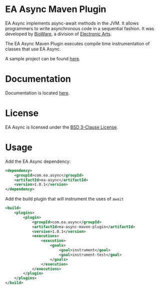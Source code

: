EA Async Maven Plugin
============

EA Async implements async-await methods in the JVM. It allows programmers to write asynchronous code in a sequential fashion. It was developed by [BioWare](http://www.bioware.com), a division of [Electronic Arts](http://www.ea.com).

The EA Async Maven Plugin executes compile time instrumentation of classes that use EA Async.

A sample project can be found [here](src/test/project-to-test/pom.xml).

Documentation
=======
Documentation is located [here](http://orbit.bioware.com/).

License
=======
EA Async is licensed under the [BSD 3-Clause License](../LICENSE).

Usage
=======

Add the EA Async dependency:

```xml
<dependency>
    <groupId>com.ea.async</groupId>
    <artifactId>ea-async</artifactId>
    <version>1.0.1</version>
</dependency>
```

Add the build plugin that will instrument the uses of `await`

```xml
<build>
    <plugins>
        <plugin>
            <groupId>com.ea.async</groupId>
            <artifactId>ea-async-maven-plugin</artifactId>
            <version>1.0.1</version>
            <executions>
                <execution>
                    <goals>
                        <goal>instrument</goal>
                        <goal>instrument-test</goal>
                    </goals>
                </execution>
            </executions>
        </plugin>
    </plugins>
</build>
```

